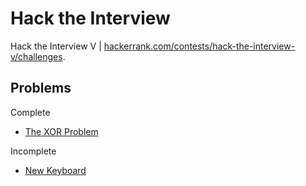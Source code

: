 # Hack the Interview
Hack the Interview V | [hackerrank.com/contests/hack-the-interview-v/challenges](https://www.hackerrank.com/contests/hack-the-interview-v/challenges).


## Problems
Complete
- [The XOR Problem](https://www.hackerrank.com/contests/hack-the-interview-v/challenges/the-xor-problem)

Incomplete
- [New Keyboard](https://www.hackerrank.com/contests/hack-the-interview-v/challenges/strange-keyboard-1)
